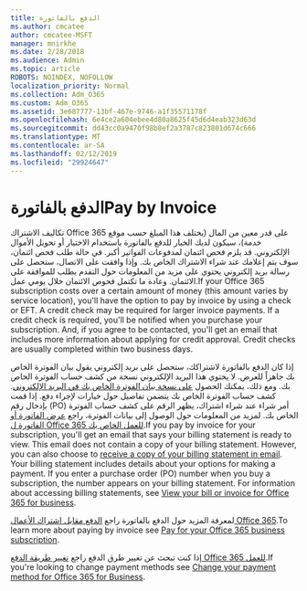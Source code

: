 ```yaml
---
title: الدفع بالفاتورة
ms.author: cmcatee
author: cmcatee-MSFT
manager: mnirkhe
ms.date: 2/28/2018
ms.audience: Admin
ms.topic: article
ROBOTS: NOINDEX, NOFOLLOW
localization_priority: Normal
ms.collection: Adm_O365
ms.custom: Adm_O365
ms.assetid: 3e687777-13bf-467e-9746-a1f35571178f
ms.openlocfilehash: 6e4ce2a604ebee4d80a8625f45d6d4eab323d63d
ms.sourcegitcommit: dd43cc0a9470f98b8ef2a3787c823801d674c666
ms.translationtype: MT
ms.contentlocale: ar-SA
ms.lasthandoff: 02/12/2019
ms.locfileid: "29924647"
---
```

# <a name="pay-by-invoice"></a><span data-ttu-id="b689a-102">الدفع بالفاتورة</span><span class="sxs-lookup"><span data-stu-id="b689a-102">Pay by Invoice</span></span>

<span data-ttu-id="b689a-p101">تكاليف الاشتراك Office 365 على قدر معين من المال (يختلف هذا المبلغ حسب موقع خدمة)، سيكون لديك الخيار للدفع بالفاتورة باستخدام الاختيار أو تحويل الأموال الإلكتروني. قد يلزم فحص ائتمان لمدفوعات الفواتير أكبر. في حالة طلب فحص ائتمان، سوف يتم إعلامك عند شراء الاشتراك الخاص بك. وإذا وافقت على الاتصال، ستحصل على رسالة بريد إلكتروني يحتوي على مزيد من المعلومات حول التقدم بطلب للموافقة على الائتمان. وعادة ما تكتمل فحوص الائتمان خلال يومي عمل.</span><span class="sxs-lookup"><span data-stu-id="b689a-p101">If your Office 365 subscription costs over a certain amount of money (this amount varies by service location), you'll have the option to pay by invoice by using a check or EFT. A credit check may be required for larger invoice payments. If a credit check is required, you'll be notified when you purchase your subscription. And, if you agree to be contacted, you'll get an email that includes more information about applying for credit approval. Credit checks are usually completed within two business days.</span></span>
  
<span data-ttu-id="b689a-p102">إذا كان الدفع بالفاتورة لاشتراكك، ستحصل على بريد إلكتروني يقول بيان الفوترة الخاص بك جاهزاً للعرض. لا يحتوي هذا البريد الإلكتروني نسخة من كشف حساب الفوترة الخاص بك. ومع ذلك، يمكنك الحصول [على نسخة بيان الفوترة الخاص بك في البريد الإلكتروني](https://support.office.com/article/734f4aab-df2d-4e9b-8cb1-691910bde216). كشف حساب الفوترة الخاص بك يتضمن تفاصيل حول خيارات لإجراء دفع. إذا قمت بإدخال رقم (PO) أمر شراء عند شراء اشتراك، يظهر الرقم على كشف حساب الفوترة الخاص بك. لمزيد من المعلومات حول الوصول إلى بيانات الفوترة، راجع [عرض الفاتورة أو الفاتورة ل Office 365 للعمل الخاص بك](https://support.office.com/article/2ae3ea58-4fce-4592-91d6-46e9ae3ec218).</span><span class="sxs-lookup"><span data-stu-id="b689a-p102">If you pay by invoice for your subscription, you'll get an email that says your billing statement is ready to view. This email does not contain a copy of your billing statement. However, you can also choose to [receive a copy of your billing statement in email](https://support.office.com/article/734f4aab-df2d-4e9b-8cb1-691910bde216). Your billing statement includes details about your options for making a payment. If you enter a purchase order (PO) number when you buy a subscription, the number appears on your billing statement. For information about accessing billing statements, see [View your bill or invoice for Office 365 for business](https://support.office.com/article/2ae3ea58-4fce-4592-91d6-46e9ae3ec218).</span></span>
  
<span data-ttu-id="b689a-114">لمعرفة المزيد حول الدفع بالفاتورة راجع [الدفع مقابل اشتراك الأعمال Office 365](https://support.office.com/article/734f4aab-df2d-4e9b-8cb1-691910bde216).</span><span class="sxs-lookup"><span data-stu-id="b689a-114">To learn more about paying by invoice see [Pay for your Office 365 business subscription](https://support.office.com/article/734f4aab-df2d-4e9b-8cb1-691910bde216).</span></span>
  
<span data-ttu-id="b689a-115">إذا كنت تبحث عن تغيير طرق الدفع راجع [تغيير طريقة الدفع Office 365 للعمل](https://support.office.com/article/8652f539-3123-4a8f-b9bd-6aa2f0e0372d).</span><span class="sxs-lookup"><span data-stu-id="b689a-115">If you're looking to change payment methods see [Change your payment method for Office 365 for Business](https://support.office.com/article/8652f539-3123-4a8f-b9bd-6aa2f0e0372d).</span></span>
  


